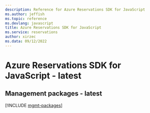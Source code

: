 ```yaml
---
description: Reference for Azure Reservations SDK for JavaScript
ms.author: jeffish
ms.topic: reference
ms.devlang: javascript
title: Azure Reservations SDK for JavaScript
ms.service: reservations
author: xirzec
ms.data: 09/12/2022
---
```

# Azure Reservations SDK for JavaScript - latest

## Management packages - latest
[!INCLUDE [mgmt-packages](reservations-mgmt-index.md)]